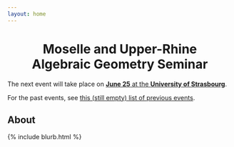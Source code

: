 ```yaml
---
layout: home
---
```


<h1 style="text-align: center">Moselle and Upper-Rhine<br> Algebraic Geometry Seminar</h1>


The next event will take place on [**June 25** at the **University of Strasbourg**](/2024-june).

For the past events,
see [this (still empty) list of previous events](/past).

## About
{% include blurb.html %}
